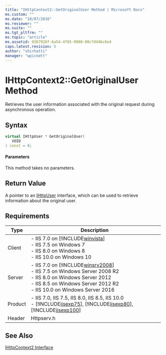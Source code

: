 ```yaml
---
title: "IHttpContext2::GetOriginalUser Method | Microsoft Docs"
ms.custom: ""
ms.date: "10/07/2016"
ms.reviewer: ""
ms.suite: ""
ms.tgt_pltfrm: ""
ms.topic: "article"
ms.assetid: 9367926f-6a54-4f85-9900-00c7d44bc6e4
caps.latest.revision: 5
author: "shirhatti"
manager: "wpickett"
---
```

# IHttpContext2::GetOriginalUser Method
Retrieves the user information associated with the original request during asynchronous operation.  
  
## Syntax  
  
```cpp  
virtual IHttpUser * GetOriginalUser(  
   VOID  
) const = 0;  
```  
  
#### Parameters  
 This method takes no parameters.  
  
## Return Value  
 A pointer to an [IHttpUser](../../web-development-reference\webdev-native-api-reference/ihttpuser-interface.md) interface, which can be used to retrieve information about the original user.  
  
## Requirements  
  
|Type|Description|  
|----------|-----------------|  
|Client|-   IIS 7.0 on [!INCLUDE[winvista](../../wmi-provider/includes/winvista-md.md)]<br />-   IIS 7.5 on Windows 7<br />-   IIS 8.0 on Windows 8<br />-   IIS 10.0 on Windows 10|  
|Server|-   IIS 7.0 on [!INCLUDE[winsrv2008](../../wmi-provider/includes/winsrv2008-md.md)]<br />-   IIS 7.5 on Windows Server 2008 R2<br />-   IIS 8.0 on Windows Server 2012<br />-   IIS 8.5 on Windows Server 2012 R2<br />-   IIS 10.0 on Windows Server 2016|  
|Product|-   IIS 7.0, IIS 7.5, IIS 8.0, IIS 8.5, IIS 10.0<br />-   [!INCLUDE[iisexp75](../../web-development-reference/native-code-api-reference/includes/iisexp75-md.md)], [!INCLUDE[iisexp80](../../web-development-reference/native-code-api-reference/includes/iisexp80-md.md)], [!INCLUDE[iisexp100](../../web-development-reference/native-code-api-reference/includes/iisexp100-md.md)]|  
|Header|Httpserv.h|  
  
## See Also  
 [IHttpContext2 Interface](../../web-development-reference\webdev-native-api-reference/ihttpcontext2-interface.md)
